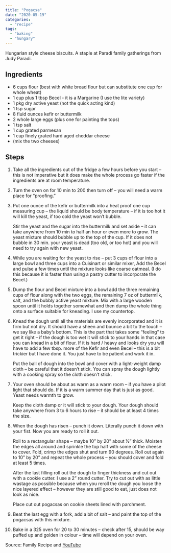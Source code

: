 ```yaml
---
title: "Pogacsa"
date: "2020-05-19"
categories: 
  - "recipe"
tags: 
  - "baking"
  - "hungary"
---
```


Hungarian style cheese biscuits. A staple at Paradi family gatherings from Judy Paradi.

## Ingredients

- 6 cups flour (best with white bread flour but can substitute one cup for whole wheat)
- 1 cup plus 1 tbsp Becel - it is a Margarine (I use the lite variety)
- 1 pkg dry active yeast (not the quick acting kind)
- 1 tsp sugar
- 8 fluid ounces kefir or buttermilk
- 2 whole large eggs (plus one for painting the tops)
- 1 tsp salt
- 1 cup grated parmesan
- 1 cup finely grated hard aged cheddar cheese
- (mix the two cheeses)

## Steps

1. Take all the ingredients out of the fridge a few hours before you start – this is not imperative but it does make the whole process go faster if the ingredients are at room temperature.
2. Turn the oven on for 10 min to 200 then turn off – you will need a warm place for “proofing.”
3. Put one ounce of the kefir or buttermilk into a heat proof one cup measuring cup – the liquid should be body temperature – if it is too hot it will kill the yeast, if too cold the yeast won’t bubble.  
      
    Stir the yeast and the sugar into the buttermilk and set aside – it can take anywhere from 10 min to half an hour or even more to grow.  The yeast mixture should bubble up to the top of the cup. If it does not bubble in 30 min. your yeast is dead (too old, or too hot) and you will need to try again with new yeast.
4. While you are waiting for the yeast to rise – put 3 cups of flour into a large bowl and three cups into a Cuisinart or similar mixer, Add the Becel and pulse a few times until the mixture looks like coarse oatmeal. (I do this because it is faster than using a pastry cutter to incorporate the Becel.)
5. Dump the flour and Becel mixture into a bowl add the three remaining cups of flour along with the two eggs, the remaining 7 oz of buttermilk, salt, and the bubbly active yeast mixture. Mix with a large wooden spoon until it holds together somewhat and then dump the whole thing onto a surface suitable for kneading. I use my countertop.
6. Knead the dough until all the materials are evenly incorporated and it is firm but not dry. It should have a sheen and bounce a bit to the touch – we say like a baby’s bottom. This is the part that takes some “feeling” to get it right – if the dough is too wet it will stick to your hands in that case you can knead in a bit of flour. If it is hard / heavy and looks dry you will have to add a few tbsp. more of the Kefir and even Becel – this is a bit trickier but I have done it. You just have to be patient and work it in.  
      
    Put the ball of dough into the bowl and cover with a light-weight damp cloth – be careful that it doesn’t stick. You can spray the dough lightly with a cooking spray so the cloth doesn’t stick.
7. Your oven should be about as warm as a warm room – if you have a pilot light that should do. If it is a warm summer day that is just as good. Yeast needs warmth to grow.  
      
    Keep the cloth damp or it will stick to your dough. Your dough should take anywhere from 3 to 6 hours to rise – it should be at least 4 times the size.
8. When the dough has risen – punch it down. Literally punch it down with your fist. Now you are ready to roll it out.  
      
    Roll to a rectangular shape – maybe 10” by 20” about ½” thick. Moisten the edges all around and sprinkle the top half with some of the cheese to cover. Fold, crimp the edges shut and turn 90 degrees. Roll out again to 10” by 20” and repeat the whole process – you should cover and fold at least 5 times.  
      
    After the last filling roll out the dough to finger thickness and cut out with a cookie cutter. I use a 2” round cutter. Try to cut out with as little wastage as possible because when you reroll the dough you loose the nice layered effect – however they are still good to eat, just does not look as nice.  
      
    Place cut out pogacsas on cookie sheets lined with parchment.
9. Beat the last egg with a fork, add a bit of salt – and paint the top of the pogacsas with this mixture.
10. Bake in a 325 oven for 20 to 30 minutes – check after 15, should be way puffed up and golden in colour – time will depend on your oven.

Source: Family Recipe and [YouTube](https://www.youtube.com/playlist?list=PLqMiL8pBdN8dTc85qcHIH9__-21e-TryT)
